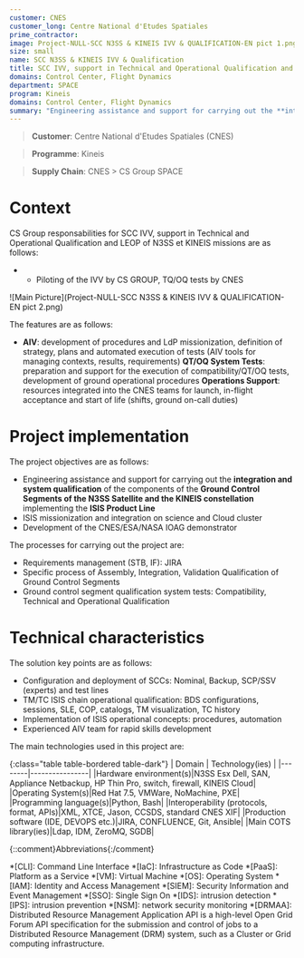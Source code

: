 ```yaml
---
customer: CNES
customer_long: Centre National d'Etudes Spatiales
prime_contractor: 
image: Project-NULL-SCC N3SS & KINEIS IVV & QUALIFICATION-EN pict 1.png
size: small
name: SCC N3SS & KINEIS IVV & Qualification
title: SCC IVV, support in Technical and Operational Qualification and LEOP of N3SS et KINEIS missions
domains: Control Center, Flight Dynamics
department: SPACE
program: Kineis
domains: Control Center, Flight Dynamics
summary: "Engineering assistance and support for carrying out the **integration and system qualification** of the components of the **Ground Control Segments of the N3SS Satellite and the KINEIS constellation** implementing the **ISIS Product Line**. ISIS missionization and integration on science and Cloud cluster. Development of the CNES/ESA/NASA IOAG demonstrator"
---
```


> __Customer__\: Centre National d'Etudes Spatiales (CNES)

> __Programme__\: Kineis

> __Supply Chain__\: CNES >  CS Group SPACE


# Context


CS Group responsabilities for SCC IVV, support in Technical and Operational Qualification and LEOP of N3SS et KINEIS missions are as follows:
* * Piloting of the IVV by CS GROUP, TQ/OQ tests by CNES

![Main Picture](Project-NULL-SCC N3SS & KINEIS IVV & QUALIFICATION-EN pict 2.png)

The features are as follows:
* **AIV**: development of procedures and LdP missionization, definition of strategy, plans and automated execution of tests (AIV tools for managing contexts, results, requirements)
	**QT/OQ System Tests**: preparation and support for the execution of compatibility/QT/OQ tests, development of ground operational procedures
	**Operations Support**: resources integrated into the CNES teams for launch, in-flight acceptance and start of life (shifts, ground on-call duties)

# Project implementation

The project objectives are as follows:
* Engineering assistance and support for carrying out the **integration and system qualification** of the components of the **Ground Control Segments of the N3SS Satellite and the KINEIS constellation** implementing the **ISIS Product Line**
* ISIS missionization and integration on science and Cloud cluster
* Development of the CNES/ESA/NASA IOAG demonstrator

The processes for carrying out the project are:
* Requirements management (STB, IF): JIRA
* Specific process of Assembly, Integration, Validation Qualification of Ground Control Segments
* Ground control segment qualification system tests: Compatibility, Technical and Operational Qualification

# Technical characteristics

The solution key points are as follows:
* Configuration and deployment of SCCs: Nominal, Backup, SCP/SSV (experts) and test lines
* TM/TC ISIS chain operational qualification: BDS configurations, sessions, SLE, COP, catalogs, TM visualization, TC history
* Implementation of ISIS operational concepts: procedures, automation 
* Experienced AIV team for rapid skills development



The main technologies used in this project are:

{:class="table table-bordered table-dark"}
| Domain | Technology(ies) |
|--------|----------------|
|Hardware environment(s)|N3SS Esx Dell, SAN, Appliance Netbackup, HP Thin Pro, switch, firewall, KINEIS Cloud|
|Operating System(s)|Red Hat 7.5, VMWare, NoMachine,  PXE|
|Programming language(s)|Python, Bash|
|Interoperability (protocols, format, APIs)|XML, XTCE, Jason, CCSDS,  standard CNES XIF|
|Production software (IDE, DEVOPS etc.)|JIRA, CONFLUENCE, Git, Ansible|
|Main COTS library(ies)|Ldap, IDM, ZeroMQ, SGDB|



{::comment}Abbreviations{:/comment}

*[CLI]: Command Line Interface
*[IaC]: Infrastructure as Code
*[PaaS]: Platform as a Service
*[VM]: Virtual Machine
*[OS]: Operating System
*[IAM]: Identity and Access Management
*[SIEM]: Security Information and Event Management
*[SSO]: Single Sign On
*[IDS]: intrusion detection
*[IPS]: intrusion prevention
*[NSM]: network security monitoring
*[DRMAA]: Distributed Resource Management Application API is a high-level Open Grid Forum API specification for the submission and control of jobs to a Distributed Resource Management (DRM) system, such as a Cluster or Grid computing infrastructure.
